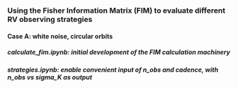 ### Using the Fisher Information Matrix (FIM) to evaluate different RV observing strategies

#### Case A: white noise, circular orbits
##### calculate_fim.ipynb: initial development of the FIM calculation machinery

##### strategies.ipynb: enable convenient input of n_obs and cadence, with n_obs vs sigma_K as output
